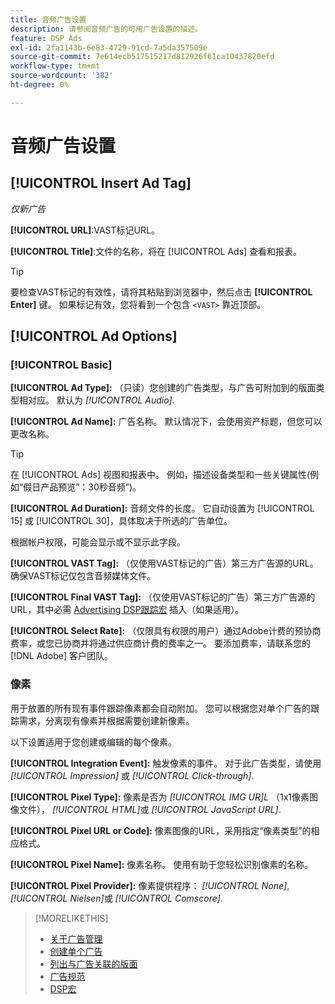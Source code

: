 ```yaml
---
title: 音频广告设置
description: 请参阅音频广告的可用广告设置的描述。
feature: DSP Ads
exl-id: 2fa1143b-6e83-4729-91cd-7a5da357509e
source-git-commit: 7e614ecb517515217d812926f61ca10437820efd
workflow-type: tm+mt
source-wordcount: '382'
ht-degree: 0%

---
```


# 音频广告设置

## [!UICONTROL Insert Ad Tag]

*仅新广告*

**[!UICONTROL URL]**:VAST标记URL。

**[!UICONTROL Title]**:文件的名称，将在 [!UICONTROL Ads] 查看和报表。

>[!TIP]
>
> 要检查VAST标记的有效性，请将其粘贴到浏览器中，然后点击 **[!UICONTROL Enter]** 键。 如果标记有效，您将看到一个包含 `<VAST>` 靠近顶部。

## [!UICONTROL Ad Options]

### [!UICONTROL Basic]

**[!UICONTROL Ad Type]:** （只读）您创建的广告类型，与广告可附加到的版面类型相对应。 默认为 *[!UICONTROL Audio]*.

**[!UICONTROL Ad Name]:** 广告名称。 默认情况下，会使用资产标题，但您可以更改名称。

>[!TIP]
>
> 在 [!UICONTROL Ads] 视图和报表中。 例如，描述设备类型和一些关键属性(例如“假日产品预览”：30秒音频”)。

**[!UICONTROL Ad Duration]:** 音频文件的长度。 它自动设置为 [!UICONTROL 15] 或 [!UICONTROL 30]，具体取决于所选的广告单位。

根据帐户权限，可能会显示或不显示此字段。

**[!UICONTROL VAST Tag]:** （仅使用VAST标记的广告）第三方广告源的URL。 确保VAST标记仅包含音频媒体文件。

**[!UICONTROL Final VAST Tag]:** （仅使用VAST标记的广告）第三方广告源的URL，其中必需 [Advertising DSP跟踪宏](/help/dsp/campaign-management/macros.md) 插入（如果适用）。

**[!UICONTROL Select Rate]:** （仅限具有权限的用户）通过Adobe计费的预协商费率，或您已协商并将通过供应商计费的费率之一。 要添加费率，请联系您的 [!DNL Adobe] 客户团队。

### 像素

用于放置的所有现有事件跟踪像素都会自动附加。 您可以根据您对单个广告的跟踪需求，分离现有像素并根据需要创建新像素。

以下设置适用于您创建或编辑的每个像素。

**[!UICONTROL Integration Event]:** 触发像素的事件。 对于此广告类型，请使用 *[!UICONTROL Impression]* 或 *[!UICONTROL Click-through]*.

**[!UICONTROL Pixel Type]:** 像素是否为 *[!UICONTROL IMG UR]L* （1x1像素图像文件）， *[!UICONTROL HTML]*&#x200B;或 *[!UICONTROL JavaScript URL]*.

**[!UICONTROL Pixel URL or Code]:** 像素图像的URL，采用指定“像素类型”的相应格式。

**[!UICONTROL Pixel Name]:** 像素名称。 使用有助于您轻松识别像素的名称。

**[!UICONTROL Pixel Provider]:** 像素提供程序： *[!UICONTROL None]*, *[!UICONTROL Nielsen]*&#x200B;或 *[!UICONTROL Comscore]*.

>[!MORELIKETHIS]
>
>* [关于广告管理](ad-about.md)
>* [创建单个广告](ad-create.md)
>* [列出与广告关联的版面](/help/dsp/campaign-management/ads/ad-list-placements.md)
>* [广告规范](ad-specs.md)
>* [DSP宏](/help/dsp/campaign-management/macros.md)

